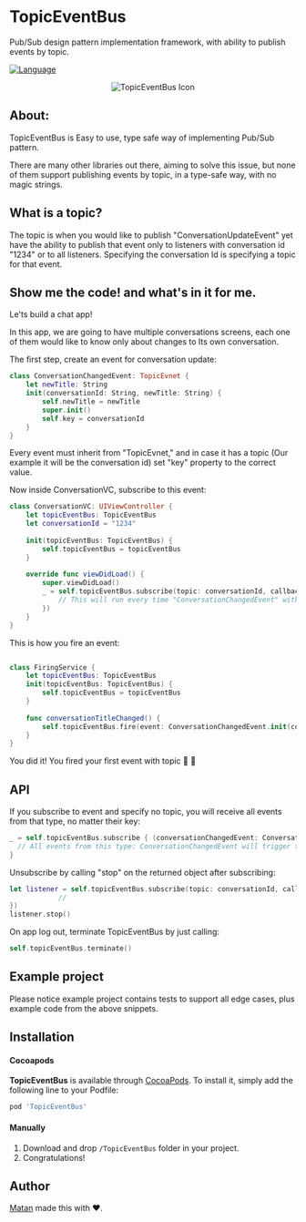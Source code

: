 # TopicEventBus
Pub/Sub design pattern implementation framework, with ability to publish events by topic.

[![Language](https://img.shields.io/badge/language-swift-orange.svg?style=flat)](https://developer.apple.com/swift)

<p align = "center"><img src="https://image.ibb.co/ixFt0e/logo_transparent.png" alt="TopicEventBus Icon"/></p>

## About:

TopicEventBus is Easy to use, type safe way of implementing Pub/Sub pattern.

There are many other libraries out there, aiming to solve this issue, but none of them support publishing events by topic, in a type-safe way, with no magic strings.

## What is a topic?

The topic is when you would like to publish "ConversationUpdateEvent" yet have the ability to publish that event only to listeners with conversation id "1234" or to all listeners.
Specifying the conversation Id is specifying a topic for that event.

## Show me the code! and what's in it for me.

Le'ts build a chat app!

In this app, we are going to have multiple conversations screens, each one of them would like to know only about changes to Its own conversation.

The first step, create an event for conversation update:

```Swift
class ConversationChangedEvent: TopicEvnet {
    let newTitle: String
    init(conversationId: String, newTitle: String) {
        self.newTitle = newTitle
        super.init()
        self.key = conversationId
    }
}
```

Every event must inherit from "TopicEvnet," and in case it has a topic (Our example it will be the conversation id) set "key" property to the correct value.

Now inside ConversationVC, subscribe to this event:

```Swift
class ConversationVC: UIViewController {
    let topicEventBus: TopicEventBus
    let conversationId = "1234"
    
    init(topicEventBus: TopicEventBus) {
        self.topicEventBus = topicEventBus
    }
   
    override func viewDidLoad() {
        super.viewDidLoad()
        _ = self.topicEventBus.subscribe(topic: conversationId, callback: { (conversationChangedEvent: ConversationChangedEvent) in
            // This will run every time "ConversationChangedEvent" with id 1234 will be fired.
        })
    }
}
```

This is how you fire an event:

```Swift

class FiringService {
    let topicEventBus: TopicEventBus
    init(topicEventBus: TopicEventBus) {
        self.topicEventBus = topicEventBus
    }
    
    func conversationTitleChanged() {
        self.topicEventBus.fire(event: ConversationChangedEvent.init(conversationId: "1234", newTitle: "First update"))
    }
}
```

You did it! You fired your first event with topic  🤗 🎉

## API 

If you subscribe to event and specify no topic, you will receive all events from that type, no matter their key:

```Swift
_ = self.topicEventBus.subscribe { (conversationChangedEvent: ConversationChangedEvent) in
  // All events from this type: ConversationChangedEvent will trigger this block
}
```

Unsubscribe by calling "stop" on the returned object after subscribing:

```Swift
let listener = self.topicEventBus.subscribe(topic: conversationId, callback: { (conversationChangedEvent: ConversationChangedEvent) in
            //
})
listener.stop()        
```

On app log out, terminate TopicEventBus by just calling:

```Swift
self.topicEventBus.terminate()
```


## Example project

Please notice example project contains tests to support all edge cases, plus example code from the above snippets.

## Installation

#### Cocoapods
**TopicEventBus** is available through [CocoaPods](http://cocoapods.org). To install
it, simply add the following line to your Podfile:

```ruby
pod 'TopicEventBus'
```

#### Manually
1. Download and drop ```/TopicEventBus``` folder in your project.  
2. Congratulations!  

## Author

[Matan](https://github.com/mcmatan) made this with ❤️.
